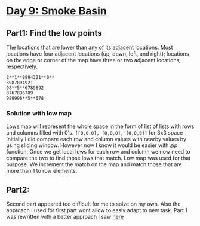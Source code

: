 # [Day 9: Smoke Basin](https://adventofcode.com/2021/day/9)

## Part1: Find the low points
The locations that are lower than any of its adjacent locations. Most locations have four adjacent locations (up, down, left, and right); locations on the edge or corner of the map have three or two adjacent locations, respectively.

```
2**1**9994321**0**
3987894921
98**5**6789892
8767896789
989996**5**678
```
### Solution with low map
Lows map will represent the whole space in the form of list of lists with rows and columns filled with 0's.
```[[0,0,0], [0,0,0], [0,0,0]]``` for 3x3 space
Initially I did compare each row and column values with nearby values by using sliding window. However now I know it would be easier with *zip* function.
Once we get local lows for each row and column we now need to compare the two to find those lows that match.
Low map was used for that purpose. We increment the match on the map and match those that are more than 1 to row elements.  


## Part2: 
Second part appeared too difficult for me to solve on my own. Also the approach I used for first part wont allow to easly adapt to new task.
Part 1 was rewritten with a better approach I saw [here](https://github.com/mdumke/aoc2021/blob/main/day09/main.py)
